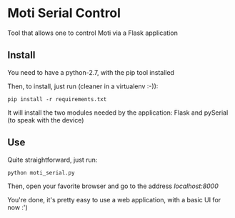 # Moti Serial Control

Tool that allows one to control Moti via a Flask application

## Install

You need to have a python-2.7, with the pip tool installed

Then, to install, just run (cleaner in a virtualenv :-)):

    pip install -r requirements.txt

It will install the two modules needed by the application: Flask
and pySerial (to speak with the device)

## Use

Quite straightforward, just run:

    python moti_serial.py

Then, open your favorite browser and go to the address *localhost:8000*

You're done, it's pretty easy to use a web application, with a basic UI for now :')
